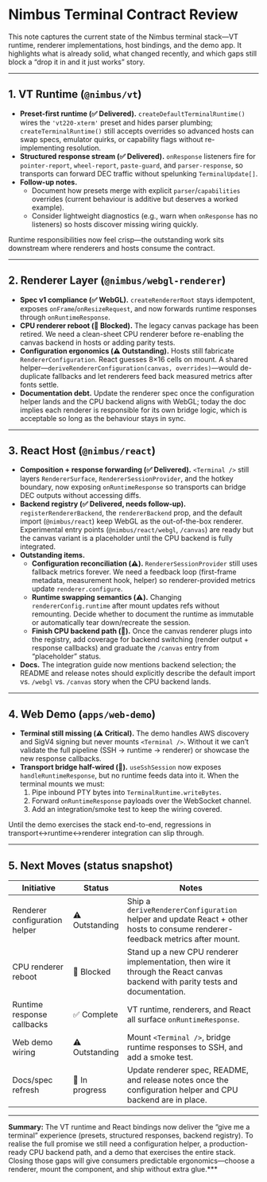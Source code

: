 # Nimbus Terminal Contract Review

This note captures the current state of the Nimbus terminal stack—VT runtime, renderer implementations, host bindings, and the demo app. It highlights what is already solid, what changed recently, and which gaps still block a “drop it in and it just works” story.

---

## 1. VT Runtime (`@nimbus/vt`)

- **Preset-first runtime (✅ Delivered).** `createDefaultTerminalRuntime()` wires the `'vt220-xterm'` preset and hides parser plumbing; `createTerminalRuntime()` still accepts overrides so advanced hosts can swap specs, emulator quirks, or capability flags without re-implementing resolution.
- **Structured response stream (✅ Delivered).** `onResponse` listeners fire for `pointer-report`, `wheel-report`, `paste-guard`, and `parser-response`, so transports can forward DEC traffic without spelunking `TerminalUpdate[]`.
- **Follow-up notes.**
  - Document how presets merge with explicit `parser`/`capabilities` overrides (current behaviour is additive but deserves a worked example).
  - Consider lightweight diagnostics (e.g., warn when `onResponse` has no listeners) so hosts discover missing wiring quickly.

Runtime responsibilities now feel crisp—the outstanding work sits downstream where renderers and hosts consume the contract.

---

## 2. Renderer Layer (`@nimbus/webgl-renderer`)

- **Spec v1 compliance (✅ WebGL).** `createRendererRoot` stays idempotent, exposes `onFrame`/`onResizeRequest`, and now forwards runtime responses through `onRuntimeResponse`.
- **CPU renderer reboot (🛑 Blocked).** The legacy canvas package has been retired. We need a clean-sheet CPU renderer before re-enabling the canvas backend in hosts or adding parity tests.
- **Configuration ergonomics (⚠️ Outstanding).** Hosts still fabricate `RendererConfiguration`. React guesses 8×16 cells on mount. A shared helper—`deriveRendererConfiguration(canvas, overrides)`—would de-duplicate fallbacks and let renderers feed back measured metrics after fonts settle.
- **Documentation debt.** Update the renderer spec once the configuration helper lands and the CPU backend aligns with WebGL; today the doc implies each renderer is responsible for its own bridge logic, which is acceptable so long as the behaviour stays in sync.

---

## 3. React Host (`@nimbus/react`)

- **Composition + response forwarding (✅ Delivered).** `<Terminal />` still layers `RendererSurface`, `RendererSessionProvider`, and the hotkey boundary, now exposing `onRuntimeResponse` so transports can bridge DEC outputs without accessing diffs.
- **Backend registry (✅ Delivered, needs follow-up).** `registerRendererBackend`, the `rendererBackend` prop, and the default import (`@nimbus/react`) keep WebGL as the out-of-the-box renderer. Experimental entry points (`@nimbus/react/webgl`, `/canvas`) are ready but the canvas variant is a placeholder until the CPU backend is fully integrated.
- **Outstanding items.**
  - **Configuration reconciliation (⚠️).** `RendererSessionProvider` still uses fallback metrics forever. We need a feedback loop (first-frame metadata, measurement hook, helper) so renderer-provided metrics update `renderer.configure`.
  - **Runtime swapping semantics (⚠️).** Changing `rendererConfig.runtime` after mount updates refs without remounting. Decide whether to document the runtime as immutable or automatically tear down/recreate the session.
  - **Finish CPU backend path (🚧).** Once the canvas renderer plugs into the registry, add coverage for backend switching (render output + response callbacks) and graduate the `/canvas` entry from “placeholder” status.
- **Docs.** The integration guide now mentions backend selection; the README and release notes should explicitly describe the default import vs. `/webgl` vs. `/canvas` story when the CPU backend lands.

---

## 4. Web Demo (`apps/web-demo`)

- **Terminal still missing (⚠️ Critical).** The demo handles AWS discovery and SigV4 signing but never mounts `<Terminal />`. Without it we can’t validate the full pipeline (SSH → runtime → renderer) or showcase the new response callbacks.
- **Transport bridge half-wired (🚧).** `useSshSession` now exposes `handleRuntimeResponse`, but no runtime feeds data into it. When the terminal mounts we must:
  1. Pipe inbound PTY bytes into `TerminalRuntime.writeBytes`.
  2. Forward `onRuntimeResponse` payloads over the WebSocket channel.
  3. Add an integration/smoke test to keep the wiring covered.

Until the demo exercises the stack end-to-end, regressions in transport↔runtime↔renderer integration can slip through.

---

## 5. Next Moves (status snapshot)

| Initiative | Status | Notes |
| --- | --- | --- |
| Renderer configuration helper | ⚠️ Outstanding | Ship a `deriveRendererConfiguration` helper and update React + other hosts to consume renderer-feedback metrics after mount. |
| CPU renderer reboot | 🛑 Blocked | Stand up a new CPU renderer implementation, then wire it through the React canvas backend with parity tests and documentation. |
| Runtime response callbacks | ✅ Complete | VT runtime, renderers, and React all surface `onRuntimeResponse`. |
| Web demo wiring | ⚠️ Outstanding | Mount `<Terminal />`, bridge runtime responses to SSH, and add a smoke test. |
| Docs/spec refresh | 🚧 In progress | Update renderer spec, README, and release notes once the configuration helper and CPU backend are in place. |

---

**Summary:** The VT runtime and React bindings now deliver the “give me a terminal” experience (presets, structured responses, backend registry). To realise the full promise we still need a configuration helper, a production-ready CPU backend path, and a demo that exercises the entire stack. Closing those gaps will give consumers predictable ergonomics—choose a renderer, mount the component, and ship without extra glue.***
